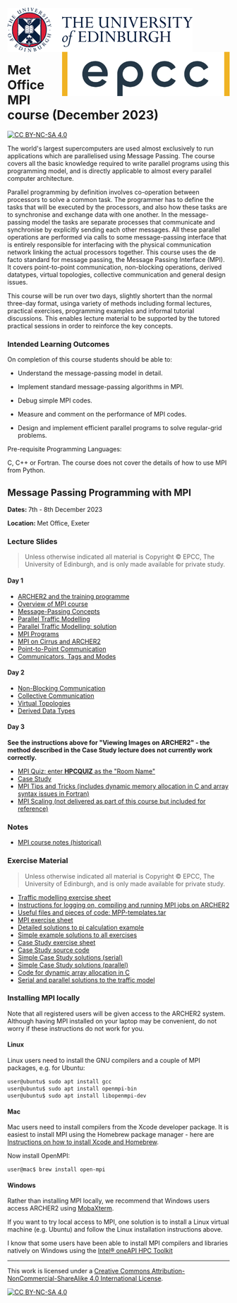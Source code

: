 <img src="./images/eduni_logo.png"  height="100" align="left"> <img src="./images/epcc_logo.jpg" align="right" height="100">

<br /><br /><br /><br /><br />

# Met Office MPI course (December 2023)

[![CC BY-NC-SA 4.0][cc-by-nc-sa-shield]][cc-by-nc-sa]

The world's largest supercomputers are used almost exclusively to run
applications which are parallelised using Message Passing. The course
covers all the basic knowledge required to write parallel programs
using this programming model, and is directly applicable to almost
every parallel computer architecture.

Parallel programming by definition involves co-operation between
processors to solve a common task. The programmer has to define the
tasks that will be executed by the processors, and also how these
tasks are to synchronise and exchange data with one another. In the
message-passing model the tasks are separate processes that
communicate and synchronise by explicitly sending each other
messages. All these parallel operations are performed via calls to
some message-passing interface that is entirely responsible for
interfacing with the physical communication network linking the actual
processors together. This course uses the de facto standard for
message passing, the Message Passing Interface (MPI). It covers
point-to-point communication, non-blocking operations, derived
datatypes, virtual topologies, collective communication and general
design issues.

This course will be run over two days, slightly shortert than the
normal three-day format, usinga variety of methods including formal
lectures, practical exercises, programming examples and informal
tutorial discussions. This enables lecture material to be supported by
the tutored practical sessions in order to reinforce the key concepts.

<h3>Intended Learning Outcomes</h3>

On completion of this course students should be able to:

 * Understand the message-passing model in detail.

 * Implement standard message-passing algorithms in MPI.

 * Debug simple MPI codes.

 * Measure and comment on the performance of MPI codes.

 * Design and implement efficient parallel programs to solve
regular-grid problems.

Pre-requisite Programming Languages:

C, C++ or Fortran. The course does not cover the details of how to use
MPI from Python.

<h2>Message Passing Programming with MPI</h2>

<p><strong>Dates: </strong>7th - 8th December 2023
<p><strong>Location: </strong>Met Office, Exeter</p>

<h3>Lecture Slides</h3>

<p><blockquote>Unless otherwise indicated all material is Copyright
&copy; EPCC, The University of Edinburgh, and is only made available
for private study. </blockquote></p>

<h4>Day 1</h4>

<ul>
<li><a href="https://github.com/EPCCed/archer2-MPI-2023-02-22/raw/main/slides/L00-ARCHER2-Intro.pdf">ARCHER2 and the training programme</a>
<li><a href="https://github.com/EPCCed/archer2-MPI-2023-02-22/raw/main/slides/L00-overview_3day.pdf">Overview of MPI course</a>
<li><a href="https://github.com/EPCCed/archer2-MPI-2023-02-22/raw/main/slides/L01-mpconcepts.pdf">Message-Passing Concepts</a>
<li><a href="https://github.com/EPCCed/archer2-MPI-2023-02-22/raw/main/slides/E01-traffic.pdf">Parallel Traffic Modelling</a>
<li><a href="https://github.com/EPCCed/archer2-MPI-2023-02-22/raw/main/slides/road-solution.pdf">Parallel Traffic Modelling: solution</a>
<li><a href="https://github.com/EPCCed/archer2-MPI-2023-02-22/raw/main/slides/L02-intro.pdf">MPI Programs</a>
<li><a href="https://github.com/EPCCed/archer2-MPI-2023-02-22/raw/main/slides/L03-archer2-cirrus-mpi.pdf">MPI on Cirrus and ARCHER2</a>
<li><a href="https://github.com/EPCCed/archer2-MPI-2023-02-22/raw/main/slides/L04-pt2pt.pdf">Point-to-Point Communication</a>
<li><a href="https://github.com/EPCCed/archer2-MPI-2023-02-22/raw/main/slides/L06-modetagcomm.pdf">Communicators, Tags and Modes</a>
</ul>

<h4>Day 2</h4>

<ul>

<li><a href="https://github.com/EPCCed/archer2-MPI-2023-02-22/raw/main/slides/L07-nonblocking.pdf">Non-Blocking Communication</a>
<li><a href="https://github.com/EPCCed/archer2-MPI-2023-02-22/raw/main/slides/L08-collective.pdf">Collective Communication</a>
<li><a href="https://github.com/EPCCed/archer2-MPI-2023-02-22/raw/main/slides/L09-topology.pdf">Virtual Topologies</a>
<li><a href="https://github.com/EPCCed/archer2-MPI-2023-02-22/raw/main/slides/L10-derivedtypes.pdf">Derived Data Types</a> 

</ul>

<h4>Day 3</h4>

<b>See the instructions above for "Viewing Images on ARCHER2" - the
method described in the Case Study lecture does not currently work
correctly.</b>

<ul>
<li><a href="https://b.socrative.com/login/student/">MPI Quiz: enter <b>HPCQUIZ</b> as the "Room Name"</a>
<li><a href="https://github.com/EPCCed/archer2-MPI-2023-02-22/raw/main/slides/L11-casestudy.pdf">Case Study</a>
<li><a href="https://github.com/EPCCed/archer2-MPI-2023-02-22/raw/main/slides/L12-tipsandtricks.pdf">MPI Tips and Tricks (includes dynamic memory allocation in C and array syntax issues in Fortran)</a>
<li><a href="https://github.com/EPCCed/archer2-MPI-2023-02-22/raw/main/slides/L13-scaling.pdf">MPI Scaling (not delivered as part of this course but included for reference)</a>
</ul>

<h3>Notes</h3>

<ul>
<li><a href="https://github.com/EPCCed/archer2-MPI-2023-02-22/raw/main/notes/MPP-notes.pdf">MPI course notes (historical)</a>
</ul>

<h3>Exercise Material</h3>

<p><blockquote>Unless otherwise indicated all material is Copyright &copy; EPCC, The University of Edinburgh, and is only made available for private study. </blockquote></p>

<ul>
<li><a href="https://github.com/EPCCed/archer2-MPI-2023-02-22/raw/main/exercises/road.pdf">Traffic modelling exercise sheet</a></li>
<li><a href="https://github.com/EPCCed/archer2-MPI-2023-02-22/raw/main/exercises/ARCHER2-MPI-cribsheet.pdf">Instructions for logging on, compiling and running MPI jobs on ARCHER2</a></li>
<li><a href="https://github.com/EPCCed/archer2-MPI-2023-02-22/raw/main/exercises/MPP-templates.tar">Useful files and pieces of code: MPP-templates.tar</a></li>
<li><a href="https://github.com/EPCCed/archer2-MPI-2023-02-22/raw/main/exercises/MPP-exercises.pdf">MPI exercise sheet</a></li>
<li><a href="https://github.com/EPCCed/archer2-MPI-2023-02-22/raw/main/exercises/MPP-pi.tar">Detailed solutions to pi calculation example</a>
<li><a href="https://github.com/EPCCed/archer2-MPI-2023-02-22/raw/main/exercises/MPP-solutions.tar">Simple example solutions to all exercises</a>
<li><a href="https://github.com/EPCCed/archer2-MPI-2023-02-22/raw/main/exercises/MPP-casestudy.pdf">Case Study exercise sheet</a></li>
<li><a href="https://github.com/EPCCed/archer2-MPI-2023-02-22/raw/main/exercises/MPP-casestudy.tar.gz">Case Study source code</a></li>
<li><a href="https://github.com/EPCCed/archer2-MPI-2023-02-22/raw/main/exercises/MPP-caseserial.tar">Simple Case Study solutions (serial)</a></li>
<li><a href="https://github.com/EPCCed/archer2-MPI-2023-02-22/raw/main/exercises/MPP-casesolns.tar">Simple Case Study solutions (parallel)</a></li>
<li><a href="https://github.com/EPCCed/archer2-MPI-2023-02-22/raw/main/exercises/MPP-arralloc.tar">Code for dynamic array allocation in C</a>
<li><a href="https://github.com/EPCCed/archer2-MPI-2023-02-22/raw/main/exercises/MPP-traffic.tar">Serial and parallel solutions to the traffic model</a></li>
</ul>

<h3>Installing MPI locally</h3>

Note that all registered users will be given access to the ARCHER2
system. Although having MPI installed on your laptop may be
convenient, do not worry if these instructions do not work for you.

<h4>Linux</h4>

Linux users need to install the GNU compilers and a couple of MPI packages,
e.g. for Ubuntu:

    user@ubuntu$ sudo apt install gcc
    user@ubuntu$ sudo apt install openmpi-bin
    user@ubuntu$ sudo apt install libopenmpi-dev

<h4>Mac</h4>

Mac users need to install compilers from the Xcode developer
package. It is easiest to install MPI using the Homebrew package
manager - here are [Instructions on how to install Xcode and
Homebrew](https://www.moncefbelyamani.com/how-to-install-xcode-homebrew-git-rvm-ruby-on-mac/).

Now install OpenMPI:

    user@mac$ brew install open-mpi

<h4>Windows</h4>

Rather than installing MPI locally, we recommend that Windows users
access ARCHER2 using
[MobaXterm](https://docs.archer2.ac.uk/user-guide/connecting/#windows).

If you want to try local access to MPI, one solution is to install a
Linux virtual machine (e.g. Ubuntu) and follow the Linux installation
instructions above.

I know that some users have been able to install MPI compilers and libraries natively on Windows using the [Intel® oneAPI HPC Toolkit](https://software.intel.com/content/www/us/en/develop/tools/oneapi/hpc-toolkit.html)

---

This work is licensed under a
[Creative Commons Attribution-NonCommercial-ShareAlike 4.0 International License][cc-by-nc-sa].

[cc-by-nc-sa]: http://creativecommons.org/licenses/by-nc-sa/4.0/
[cc-by-nc-sa-image]: https://licensebuttons.net/l/by-nc-sa/4.0/88x31.png
[cc-by-nc-sa-shield]: https://img.shields.io/badge/License-CC%20BY--NC--SA%204.0-lightgrey.svg

[![CC BY-NC-SA 4.0][cc-by-nc-sa-image]][cc-by-nc-sa]

